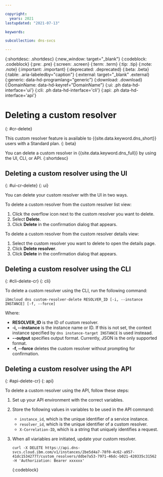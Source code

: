 ```yaml
---

copyright:
  years: 2021
lastupdated: "2021-07-13"

keywords:

subcollection: dns-svcs

---
```


{:shortdesc: .shortdesc}
{:new_window: target="_blank"}
{:codeblock: .codeblock}
{:pre: .pre}
{:screen: .screen}
{:term: .term}
{:tip: .tip}
{:note: .note}
{:important: .important}
{:deprecated: .deprecated}
{:beta: .beta}
{:table: .aria-labeledby="caption"}
{:external: target="_blank" .external}
{:generic: data-hd-programlang="generic”}
{:download: .download}
{:DomainName: data-hd-keyref="DomainName"}
{:ui: .ph data-hd-interface='ui'}
{:cli: .ph data-hd-interface='cli'}
{:api: .ph data-hd-interface='api'}

# Deleting a custom resolver
{: #cr-delete}

This custom resolver feature is available to {{site.data.keyword.dns_short}} users with a Standard plan. 
{: beta}

You can delete a custom resolver in {{site.data.keyword.dns_full}} by using the UI, CLI, or API.
{:shortdesc}

## Deleting a custom resolver using the UI
{: #ui-cr-delete}
{: ui}

You can delete your custom resolver with the UI in two ways. 

To delete a custom resolver from the custom resolver list view: 
  1. Click the overflow icon next to the custom resolver you want to delete.
  1. Select **Delete**.
  1. Click **Delete** in the confirmation dialog that appears.

To delete a custom resolver from the custom resolver details view: 
  1. Select the custom resolver you want to delete to open the details page.
  1. Click **Delete resolver**.
  1. Click **Delete** in the confirmation dialog that appears.

## Deleting a custom resolver using the CLI
{: #cli-delete-cr}
{: cli}

To delete a custom resolver using the CLI, run the following command:

`ibmcloud dns custom-resolver-delete RESOLVER_ID [-i, --instance INSTANCE] [-f, --force]`

Where:

 - **RESOLVER_ID** is the ID of custom resolver.
 - **-i, --instance** is the instance name or ID. If this is not set, the context instance specified by `dns instance-target INSTANCE` is used insteaad.
 - **--output** specifies output format. Currently, JSON is the only supported format.
 - **-f, --force** deletes the custom resolver without prompting for confirmation.

## Deleting a custom resolver using the API
{: #api-delete-cr}
{: api}

To delete a custom resolver using the API, follow these steps:

1. Set up your API environment with the correct variables.
1. Store the following values in variables to be used in the API command:
   * `instance_id`, which is the unique identifier of a service instance.
   * `resolver_id`, which is the unique identifier of a custom resolver.
   * `X-Correlation-ID`, which is a string that uniquely identifies a request.
1. When all viariables are initiated, update your custom resolver.
   
   ```
   curl -X DELETE https://api.dns-svcs.cloud.ibm.com/v1/instances/2be5d4a7-78f0-4c62-a957-41dc15342777/custom_resolvers/ddbe7a53-7971-46dc-b021-420335c31562 -H 'Authorization: Bearer xxxxxx'
   ```
   {:codeblock}

